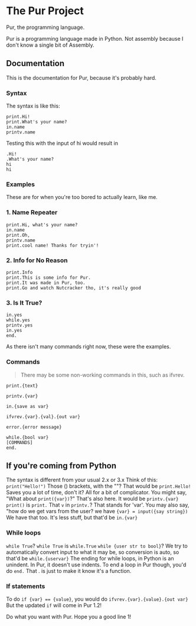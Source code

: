 # The Pur Project
Pur, the programming language.

Pur is a programming language made in Python. Not assembly because I don't know a single bit of Assembly.

## Documentation

This is the documentation for Pur, because it's probably hard.

### Syntax

The syntax is like this:

```
print.Hi!
print.What's your name?
in.name
printv.name
```

Testing this with the input of hi would result in

```
.Hi!
.What's your name?
hi
hi
```

### Examples
These are for when you're too bored to actually learn, like me.

### 1. Name Repeater

```
print.Hi, what's your name?
in.name
print.Oh,
printv.name
print.cool name! Thanks for tryin'!
```

### 2. Info for No Reason

```
print.Info
print.This is some info for Pur.
print.It was made in Pur, too.
print.Go and watch Nutcracker tho, it's really good
```
### 3. Is It True?

```
in.yes
while.yes
printv.yes
in.yes
end.
```

As there isn't many commands right now, these were the examples.

### Commands
> There may be some non-working commands in this, such as ifvrev.

```
print.{text}
```

```
printv.{var}
```

```
in.{save as var}
```

```
ifvrev.{var}.{val}.{out var}
```

```
error.{error message}
```
```
while.{bool var}
[COMMANDS]
end.
```

## If you're coming from Python
The syntax is different from your usual 2.x or 3.x
Think of this: `print("Hello!")`
Those () brackets, with the ""?
That would be `print.Hello!`
Saves you a lot of time, don't it? All for a bit of complicator.
You might say, "What about `print({var})`?"
That's also here.
It would be `printv.{var}`
`print()` is `print.`
That `v` in `printv.`? That stands for 'var'.
You may also say, "how do we get vars from the user? we have `{var} = input({say string})`
We have that too. It's less stuff, but that'd be `in.{var}`
### While loops
`while True`?
`while True` is `while.True`
`while {user str to bool}`? We try to automatically convert input to what it may be, so conversion is auto, so that'd be `while.{uservar}`
The ending for while loops, in Python is an unindent. In Pur, it doesn't use indents. To end a loop in Pur though,
you'd do `end.` That . is just to make it know it's a function.
### If statements
To do `if {var} == {value}`, you would do `ifvrev.{var}.{value}.{out var}`
But the updated `if` will come in Pur 1.2!

Do what you want with Pur.
Hope you a good line 1!
